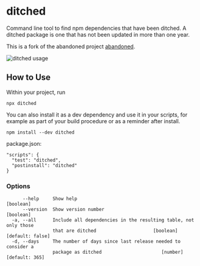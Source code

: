# ditched

Command line tool to find npm dependencies that have been ditched.
A ditched package is one that has not been updated in more than one year.

This is a fork of the abandoned project [abandoned](https://github.com/brendonboshell/abandoned).

![ditched usage](screenshot.png)

## How to Use

Within your project, run

```
npx ditched
```

You can also install it as a dev dependency and use it in your scripts,
for example as part of your build procedure or as a reminder after install.

```
npm install --dev ditched
```

package.json:

```
"scripts": {
  "test": "ditched",
  "postinstall": "ditched"
}
```

### Options

```
      --help     Show help                                             [boolean]
      --version  Show version number                                   [boolean]
  -a, --all      Include all dependencies in the resulting table, not only those
                 that are ditched                     [boolean] [default: false]
  -d, --days     The number of days since last release needed to consider a
                 package as ditched                      [number] [default: 365]
```
